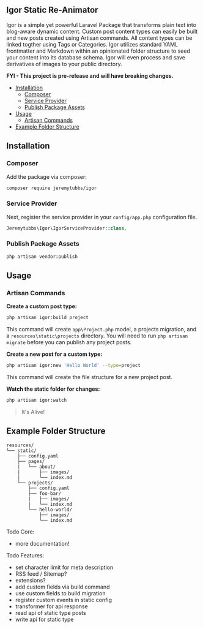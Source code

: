## Igor Static Re-Animator

Igor is a simple yet powerful Laravel Package that transforms plain text into blog-aware dynamic content. Custom post content types can easily be built and new posts created using Artisan commands. All content types can be linked togther using Tags or Categories. Igor utilizes standard YAML frontmatter and Markdown within an opinionated folder structure to seed your content into its database schema. Igor will even process and save derivatives of images to your public directory.

**FYI - This project is pre-release and will have breaking changes.**

- [Installation](#installation)
	- [Composer](#composer)
	- [Service Provider](#service-provider)
	- [Publish Package Assets](#publish-package-assets)
- [Usage](#usage)
	- [Artisan Commands](#artisan-commands)
- [Example Folder Structure](#example-folder-structure)

## Installation

### Composer
Add the package via composer:
```sh
composer require jeremytubbs/igor
```

### Service Provider
Next, register the service provider in your `config/app.php` configuration file.
```php
Jeremytubbs\Igor\IgorServiceProvider::class,
```

### Publish Package Assets
```sh
php artisan vendor:publish
```

## Usage
### Artisan Commands

**Create a custom post type:**
```sh
php artisan igor:build project
```
This command will create `app\Project.php` model, a projects migration, and a `resources\static\projects` directory. You will need to run `php artisan migrate` before you can publish any project posts.

**Create a new post for a custom type:**
```sh
php artisan igor:new 'Hello World' --type=project
```
This command will create the file structure for a new project post.

**Watch the static folder for changes:**
```sh
php artisan igor:watch
```
> It's Alive!

## Example Folder Structure
```
resources/
└── static/
	├── config.yaml
	├── pages/
	|	└── about/
	|		├── images/
	|		└── index.md
	└── projects/
		├── config.yaml
		├── foo-bar/
		|	├── images/
		|	└── index.md
		└── hello-world/
			├── images/
			└── index.md
```


Todo Core:
- more documentation!

Todo Features:
- set character limit for meta description
- RSS feed / Sitemap?
- extensions?
- add custom fields via build command
- use custom fields to build migration
- register custom events in static config
- transformer for api response
- read api of static type posts
- write api for static type
